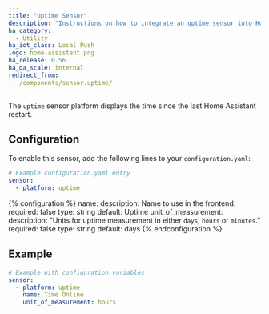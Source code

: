 ```yaml
---
title: "Uptime Sensor"
description: "Instructions on how to integrate an uptime sensor into Home Assistant."
ha_category:
  - Utility
ha_iot_class: Local Push
logo: home-assistant.png
ha_release: 0.56
ha_qa_scale: internal
redirect_from:
 - /components/sensor.uptime/
---
```


The `uptime` sensor platform displays the time since the last Home Assistant restart.

## Configuration

To enable this sensor, add the following lines to your `configuration.yaml`:

```yaml
# Example configuration.yaml entry
sensor:
  - platform: uptime
```

{% configuration %}
name:
  description: Name to use in the frontend.
  required: false
  type: string
  default: Uptime
unit_of_measurement:
  description: "Units for uptime measurement in either `days`, `hours` or `minutes`."
  required: false
  type: string
  default: days
{% endconfiguration %}

## Example

```yaml
# Example with configuration variables
sensor:
  - platform: uptime
    name: Time Online
    unit_of_measurement: hours
````
